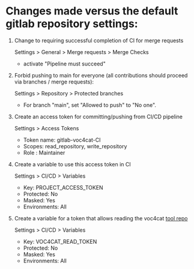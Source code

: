 # Changes made versus the default gitlab repository settings:

1. Change to requiring successful completion of CI for merge requests

	Settings > General > Merge requests > Merge Checks
	
	- activate "Pipeline must succeed"
	
2. Forbid pushing to main for everyone (all contributions should proceed via branches / merge requests):

	Settings > Repository > Protected branches
	
	- For branch "main", set "Allowed to push" to "No one".

3. Create an access token for committing/pushing from CI/CD pipeline

	Settings > Access Tokens

	- Token name: gitlab-voc4cat-CI
	- Scopes: read_repository, write_repository
	- Role  : Maintainer

4. Create a variable to use this access token in CI

	Settings > CI/CD > Variables

	- Key: PROJECT_ACCESS_TOKEN
	- Protected: No
	- Masked: Yes
	- Environments: All

4. Create a variable for a token that allows reading the voc4cat [tool repo](https://gitlab.fokus.fraunhofer.de/nfdi4cat/ta1-ontologies/heterogen-synth)

	Settings > CI/CD > Variables

	- Key: VOC4CAT_READ_TOKEN
	- Protected: No
	- Masked: Yes
	- Environments: All
